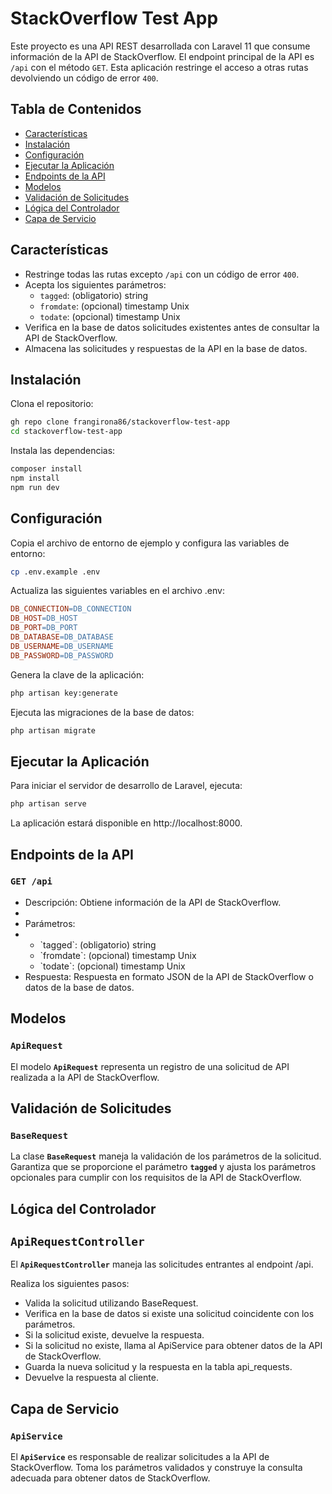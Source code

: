 # StackOverflow Test App

Este proyecto es una API REST desarrollada con Laravel 11 que consume información de la API de StackOverflow. El endpoint principal de la API es `/api` con el método `GET`. Esta aplicación restringe el acceso a otras rutas devolviendo un código de error `400`.

## Tabla de Contenidos
- [Características](#características)
- [Instalación](#instalación)
- [Configuración](#configuración)
- [Ejecutar la Aplicación](#ejecutar-la-aplicación)
- [Endpoints de la API](#endpoints-de-la-api)
- [Modelos](#modelos)
- [Validación de Solicitudes](#validación-de-solicitudes)
- [Lógica del Controlador](#lógica-del-controlador)
- [Capa de Servicio](#capa-de-servicio)

## Características
- Restringe todas las rutas excepto `/api` con un código de error `400`.
- Acepta los siguientes parámetros:
  - `tagged`: (obligatorio) string
  - `fromdate`: (opcional) timestamp Unix
  - `todate`: (opcional) timestamp Unix
- Verifica en la base de datos solicitudes existentes antes de consultar la API de StackOverflow.
- Almacena las solicitudes y respuestas de la API en la base de datos.

## Instalación
Clona el repositorio:

```bash
gh repo clone frangirona86/stackoverflow-test-app
cd stackoverflow-test-app
```
Instala las dependencias:

```bash
composer install
npm install
npm run dev
```
## Configuración

Copia el archivo de entorno de ejemplo y configura las variables de entorno:

```bash
cp .env.example .env
```

Actualiza las siguientes variables en el archivo .env:

```makefile
DB_CONNECTION=DB_CONNECTION
DB_HOST=DB_HOST
DB_PORT=DB_PORT
DB_DATABASE=DB_DATABASE
DB_USERNAME=DB_USERNAME
DB_PASSWORD=DB_PASSWORD
```
Genera la clave de la aplicación:

```bash
php artisan key:generate
```

Ejecuta las migraciones de la base de datos:

```bash
php artisan migrate
```
## Ejecutar la Aplicación
Para iniciar el servidor de desarrollo de Laravel, ejecuta:

```bash
php artisan serve
```

La aplicación estará disponible en http://localhost:8000.

## Endpoints de la API

### `GET /api`

<ul>
    <li>Descripción: Obtiene información de la API de StackOverflow.</li>
    <li>
        <li>Parámetros:</li>
            <li>
                <ul>
                    <li>`tagged`: (obligatorio) string</li>
                    <li>`fromdate`: (opcional) timestamp Unix</li>
                    <li>`todate`: (opcional) timestamp Unix</li>
                </ul>
          </li>        
    </li>
    <li><strog>Respuesta</strog>: Respuesta en formato JSON de la API de StackOverflow o datos de la base de datos.</li>
    </li>
</ul>

## Modelos

### `ApiRequest`

El modelo <strong>`ApiRequest`</strong> representa un registro de una solicitud de API realizada a la API de StackOverflow.

## Validación de Solicitudes

### `BaseRequest`
La clase <strong>`BaseRequest`</strong> maneja la validación de los parámetros de la solicitud. Garantiza que se proporcione el parámetro <strong>`tagged`</strong> y ajusta los parámetros opcionales para cumplir con los requisitos de la API de StackOverflow.

## Lógica del Controlador

## `ApiRequestController`
El <strong>`ApiRequestController`</strong> maneja las solicitudes entrantes al endpoint /api.

Realiza los siguientes pasos:
<ul>
    <li>Valida la solicitud utilizando BaseRequest.</li>
    <li>Verifica en la base de datos si existe una solicitud coincidente con los parámetros.</li>
    <li>Si la solicitud existe, devuelve la respuesta.</li>
    <li>Si la solicitud no existe, llama al ApiService para obtener datos de la API de StackOverflow.</li>
    <li>Guarda la nueva solicitud y la respuesta en la tabla api_requests.</li>
    <li>Devuelve la respuesta al cliente.</li>
</ul>

## Capa de Servicio
### `ApiService`
El <strong>`ApiService`</strong> es responsable de realizar solicitudes a la API de StackOverflow. Toma los parámetros validados y construye la consulta adecuada para obtener datos de StackOverflow.

